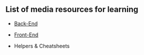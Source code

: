 ## List of media resources for learning

* [Back-End](backend/)

* [Front-End](frontend/)

* Helpers & Cheatsheets
